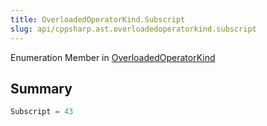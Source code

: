 ```yaml
---
title: OverloadedOperatorKind.Subscript
slug: api/cppsharp.ast.overloadedoperatorkind.subscript
---
```

Enumeration Member in [OverloadedOperatorKind](/api/cppsharp/ast/overloadedoperatorkind)

## Summary



```csharp
Subscript = 43
```

